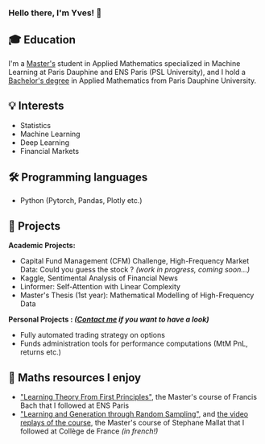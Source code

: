 ### Hello there, I'm Yves! 👋


## :mortar_board: Education

I'm a [Master's](https://dauphine.psl.eu/en/training/masters-degrees/mathematics-and-applied-mathematics/masters-year-2-mathematics-deep-learning-and-humanities) student in Applied Mathematics specialized in Machine Learning at Paris Dauphine and ENS Paris (PSL University), and I hold a [Bachelor's degree](https://dauphine.psl.eu/en/training/bachelors-degrees/bachelors-degree-in-applied-mathematics) in Applied Mathematics from Paris Dauphine University.

## :bulb: Interests

- Statistics
- Machine Learning
- Deep Learning
- Financial Markets

## :hammer_and_wrench: Programming languages

- Python (Pytorch, Pandas, Plotly etc.)

## :rocket: Projects

**Academic Projects:**
- Capital Fund Management (CFM) Challenge, High-Frequency Market Data: Could you guess the stock ? *(work in progress, coming soon...)*
- Kaggle, Sentimental Analysis of Financial News
- Linformer: Self-Attention with Linear Complexity
- Master's Thesis (1st year): Mathematical Modelling of High-Frequency Data

**Personal Projects : *([Contact me](mailto:yves.leconte@dauphine.eu) if you want to have a look)***

- Fully automated trading strategy on options
- Funds administration tools for performance computations (MtM PnL, returns etc.)

## 📖 Maths resources I enjoy

- ["Learning Theory From First Principles"](https://www.di.ens.fr/%7Efbach/ltfp_book.pdf), the Master's course of Francis Bach that I followed at ENS Paris
- ["Learning and Generation through Random Sampling"](https://www.di.ens.fr/~mallat/College/Cours-2024-Mallat-Jean-Eric-Campagne.pdf), and [the video replays of the course](https://www.youtube.com/watch?v=FyakUsu39AU&list=PLtimy8tnozIDuJUrO0OTmX3ofrkWMzb2W), the Master's course of Stephane Mallat that I followed at Collège de France *(in french!)*
